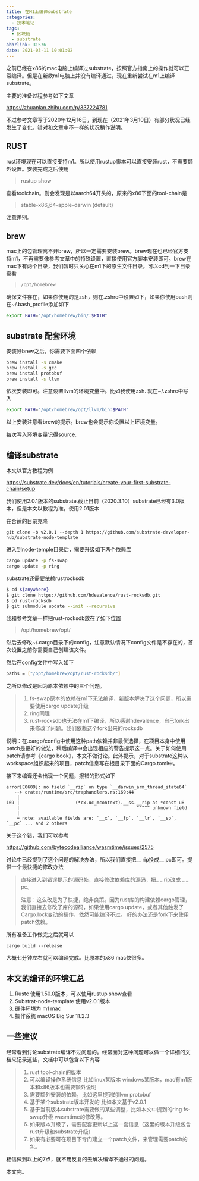 ```yaml
---
title: 在M1上编译substrate
categories:
  - 技术笔记
tags:
  - 区块链
  - substrate
abbrlink: 31576
date: 2021-03-11 10:01:02
---
```


之前已经在x86的mac电脑上编译过substrate，按照官方指南上的操作就可以正常编译。但是在新款m1电脑上并没有编译通过，现在重新尝试在m1上编译substrate。

主要的准备过程参考如下文章

https://zhuanlan.zhihu.com/p/337224781

不过参考文章写于2020年12月16日，到现在（2021年3月10日）有部分状况已经发生了变化。针对和文章中不一样的状况稍作说明。

## RUST

rust环境现在可以直接支持m1。所以使用rustup脚本可以直接安装rust，不需要额外设置。安装完成之后使用

> rustup show

查看toolchain。则会发现是以aarch64开头的，原来的x86下面的tool-chain是

> stable-x86_64-apple-darwin (default)

注意差别。

## brew

mac上的包管理离不开brew，所以一定需要安装brew。brew现在也已经官方支持m1，不再需要像参考文章中的特殊设置，直接使用官方脚本安装即可。brew在mac下有两个目录，我们暂时只关心在m1下的原生文件目录。可以cd到一下目录查看

> ```bash
> /opt/homebrew
> ```

确保文件存在，如果你使用的是zsh，则在.zshrc中设置如下，如果你使用bash则在~/.bash_profile添加如下

```bash
export PATH="/opt/homebrew/bin/:$PATH"
```

## substrate 配套环境

安装好brew之后，你需要下面四个依赖

```bash
brew install -s cmake
brew install -s gcc
brew install protobuf
brew install -s llvm
```

依次安装即可。注意设置llvm的环境变量中。比如我使用zsh. 就在~/.zshrc中写入

```bash
export PATH="/opt/homebrew/opt/llvm/bin:$PATH"
```

以上安装注意看brew的提示。brew也会提示你设置以上环境变量。

每次写入环境变量记得source.

## 编译substrate

本文以官方教程为例

https://substrate.dev/docs/en/tutorials/create-your-first-substrate-chain/setup

我们使用2.0.1版本的substrate.截止目前（2020.3.10）substrate已经有3.0版本，但是本文以教程为准，使用2.01版本

在合适的目录克隆

```
git clone -b v2.0.1 --depth 1 https://github.com/substrate-developer-hub/substrate-node-template
```

进入到node-temple目录后，需要升级如下两个依赖库

```bash
cargo update -p fs-swap
cargo update -p ring
```

substrate还需要依赖rustrocksdb

```bash
$ cd ${anywhere}
$ git clone https://github.com/hdevalence/rust-rocksdb.git
$ cd rust-rocksdb
$ git submodule update --init --recursive
```

我和参考文章一样把rust-rocksdb放在了如下位置

> /opt/homebrew/opt/

然后去修改~/.cargo目录下的config，注意默认情况下config文件是不存在的，首次设置之前你需要自己创建该文件。

然后在config文件中写入如下

```bash
paths = ["/opt/homebrew/opt/rust-rocksdb/"]
```

之所以修改是因为原本依赖中的三个问题。

> 1. fs-swap原本的依赖在m1下无法编译，新版本解决了这个问题，所以需要使用cargo update升级
> 2. ring同理
> 3. rust-rocksdb也无法在m1下编译，所以感谢hdevalence，自己fork出来修改了问题。我们依赖这个fork出来的rocksdb

说明：在.cargp/config中使用这种path依赖并非最优选择，在项目本身中使用patch是更好的做法，稍后编译中会出现相应的警告提示这一点。关于如何使用patch请参考《cargo book》，本文不做讨论。此外提示，对于substrate这种以workspace组织起来的项目，patch信息写在根目录下面的Cargo.toml中。

接下来编译还会出现一个问题，报错的形式如下

```
error[E0609]: no field `__rip` on type `__darwin_arm_thread_state64`
   --> crates/runtime/src/traphandlers.rs:169:44
    |
169 |                     (*cx.uc_mcontext).__ss.__rip as *const u8
    |                                            ^^^^^ unknown field
    |
    = note: available fields are: `__x`, `__fp`, `__lr`, `__sp`, `__pc` ... and 2 others
```

关于这个错，我们可以参考

https://github.com/bytecodealliance/wasmtime/issues/2575

讨论中已经提到了这个问题的解决办法，所以我们直接把__ rip换成__ pc即可。提供一个最快捷的修改办法

> 直接进入到错误提示的源码处，直接修改依赖库的源码，把_ _ rip改成 _ _ pc。
>
> 注意：这么改是为了快捷，绝非良策。因为rust库的构建依赖cargo管理，我们直接去修改了库的源码，如果使用cargo update，或者其他触发了Cargo.lock变动的操作，依然可能编译不过。 好的办法还是fork下来使用patch依赖。

所有准备工作做完之后就可以

```
cargo build --release
```

大概七分钟左右就可以编译完成。比原本的x86 mac快很多。

## 本文的编译的环境汇总

1. Rustc 使用1.50.0版本，可以使用rustup show查看
2. Substrat-node-template 使用v2.0.1版本
3. 硬件环境为 m1 mac
4. 操作系统 macOS Big Sur 11.2.3

## 一些建议

经常看到讨论substrate编译不过问题的。经常面对这种问题可以做一个详细的文档来记录这些，文档中可以包含以下内容

> 1. rust tool-chain的版本
> 2. 可以编译操作系统信息 比如linux某版本  windows某版本，mac有m1版本和x86版本也需要额外说明
> 3. 需要额外安装的依赖，比如这里提到的llvm protobuf
> 4. 基于某个substrate版本开发的  比如本文基于v2.0.1
> 5. 基于当前版本substrate需要做的某些调整，比如本文中提到的ring fs-swap升级 wasmtime的修改等。
> 6. 如果版本升级了，需要配套更新以上这一套信息（这里的版本升级包含rust升级和substrate升级）
> 7. 如果有必要可在项目下专门建立一个patch文件，来管理需要patch的包。

相信做到以上的7点，就不用反复的去解决编译不通过的问题。

本文完。